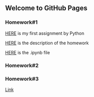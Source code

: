 ## Welcome to GitHub Pages



### Homework#1
[HERE](https://github.com/BU-IE-360/spring22-yasinsecal/blob/c1b55b205aa5823a414e5a4b2155661c0ae12261/HW1/Homework-1.html) is my first assignment by Python

[HERE](HW1/IE360_Spring22_HW1.pdf) is the description of the homework

[HERE](HW1/Homework#1.ipynb) is the .ipynb file
### Homework#2
### Homework#3

[Link](https://moodle.boun.edu.tr)
